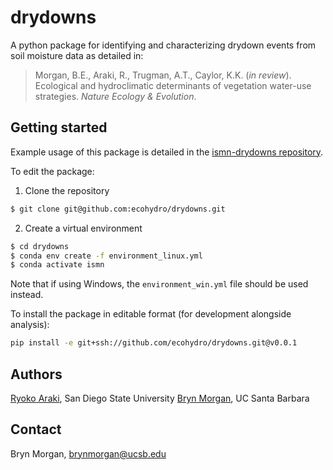 # drydowns
A python package for identifying and characterizing drydown events from soil moisture data as detailed in:

> Morgan, B.E., Araki, R., Trugman, A.T., Caylor, K.K. (*in review*). Ecological and hydroclimatic determinants of vegetation water-use strategies. *Nature Ecology & Evolution*.


## Getting started
Example usage of this package is detailed in the [ismn-drydowns repository](https://github.com/ecohydro/drydowns). 

To edit the package:

1. Clone the repository
```bash
$ git clone git@github.com:ecohydro/drydowns.git
```

2. Create a virtual environment
```bash
$ cd drydowns
$ conda env create -f environment_linux.yml
$ conda activate ismn
```
Note that if using Windows, the `environment_win.yml` file should be used instead.

To install the package in editable format (for development alongside analysis):
```bash
pip install -e git+ssh://github.com/ecohydro/drydowns.git@v0.0.1
```

## Authors
[Ryoko Araki](https://github.com/RY4GIT), San Diego State University
[Bryn Morgan](https://github.com/brynemorgan), UC Santa Barbara

## Contact
Bryn Morgan, [brynmorgan@ucsb.edu](mailto:brynmorgan@ucsb.edu)